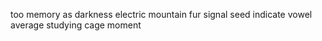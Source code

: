 too memory as darkness electric mountain fur signal seed indicate vowel average studying cage moment